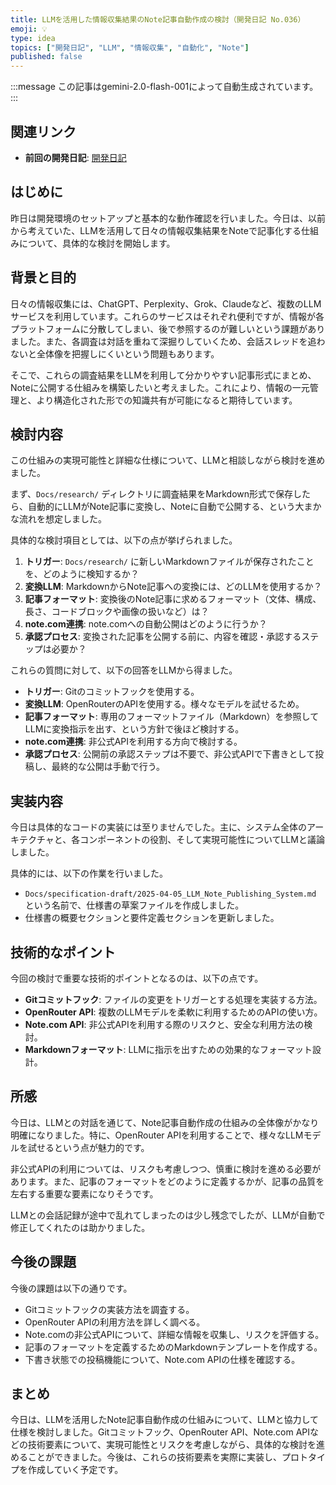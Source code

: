 ```yaml
---
title: LLMを活用した情報収集結果のNote記事自動作成の検討（開発日記 No.036）
emoji: 💡
type: idea
topics: ["開発日記", "LLM", "情報収集", "自動化", "Note"]
published: false
---
```

:::message
この記事はgemini-2.0-flash-001によって自動生成されています。
:::

## 関連リンク
- **前回の開発日記**: [開発日記](https://zenn.dev/centervil/articles/2025-04-04_035_dev-diary)

## はじめに

昨日は開発環境のセットアップと基本的な動作確認を行いました。今日は、以前から考えていた、LLMを活用して日々の情報収集結果をNoteで記事化する仕組みについて、具体的な検討を開始します。

## 背景と目的

日々の情報収集には、ChatGPT、Perplexity、Grok、Claudeなど、複数のLLMサービスを利用しています。これらのサービスはそれぞれ便利ですが、情報が各プラットフォームに分散してしまい、後で参照するのが難しいという課題がありました。また、各調査は対話を重ねて深掘りしていくため、会話スレッドを追わないと全体像を把握しにくいという問題もあります。

そこで、これらの調査結果をLLMを利用して分かりやすい記事形式にまとめ、Noteに公開する仕組みを構築したいと考えました。これにより、情報の一元管理と、より構造化された形での知識共有が可能になると期待しています。

## 検討内容

この仕組みの実現可能性と詳細な仕様について、LLMと相談しながら検討を進めました。

まず、`Docs/research/` ディレクトリに調査結果をMarkdown形式で保存したら、自動的にLLMがNote記事に変換し、Noteに自動で公開する、という大まかな流れを想定しました。

具体的な検討項目としては、以下の点が挙げられました。

1.  **トリガー**: `Docs/research/` に新しいMarkdownファイルが保存されたことを、どのように検知するか？
2.  **変換LLM**: MarkdownからNote記事への変換には、どのLLMを使用するか？
3.  **記事フォーマット**: 変換後のNote記事に求めるフォーマット（文体、構成、長さ、コードブロックや画像の扱いなど）は？
4.  **note.com連携**: note.comへの自動公開はどのように行うか？
5.  **承認プロセス**: 変換された記事を公開する前に、内容を確認・承認するステップは必要か？

これらの質問に対して、以下の回答をLLMから得ました。

*   **トリガー**: Gitのコミットフックを使用する。
*   **変換LLM**: OpenRouterのAPIを使用する。様々なモデルを試せるため。
*   **記事フォーマット**: 専用のフォーマットファイル（Markdown）を参照してLLMに変換指示を出す、という方針で後ほど検討する。
*   **note.com連携**: 非公式APIを利用する方向で検討する。
*   **承認プロセス**: 公開前の承認ステップは不要で、非公式APIで下書きとして投稿し、最終的な公開は手動で行う。

## 実装内容

今日は具体的なコードの実装には至りませんでした。主に、システム全体のアーキテクチャと、各コンポーネントの役割、そして実現可能性についてLLMと議論しました。

具体的には、以下の作業を行いました。

*   `Docs/specification-draft/2025-04-05_LLM_Note_Publishing_System.md` という名前で、仕様書の草案ファイルを作成しました。
*   仕様書の概要セクションと要件定義セクションを更新しました。

## 技術的なポイント

今回の検討で重要な技術的ポイントとなるのは、以下の点です。

*   **Gitコミットフック**: ファイルの変更をトリガーとする処理を実装する方法。
*   **OpenRouter API**: 複数のLLMモデルを柔軟に利用するためのAPIの使い方。
*   **Note.com API**: 非公式APIを利用する際のリスクと、安全な利用方法の検討。
*   **Markdownフォーマット**: LLMに指示を出すための効果的なフォーマット設計。

## 所感

今日は、LLMとの対話を通じて、Note記事自動作成の仕組みの全体像がかなり明確になりました。特に、OpenRouter APIを利用することで、様々なLLMモデルを試せるという点が魅力的です。

非公式APIの利用については、リスクも考慮しつつ、慎重に検討を進める必要があります。また、記事のフォーマットをどのように定義するかが、記事の品質を左右する重要な要素になりそうです。

LLMとの会話記録が途中で乱れてしまったのは少し残念でしたが、LLMが自動で修正してくれたのは助かりました。

## 今後の課題

今後の課題は以下の通りです。

*   Gitコミットフックの実装方法を調査する。
*   OpenRouter APIの利用方法を詳しく調べる。
*   Note.comの非公式APIについて、詳細な情報を収集し、リスクを評価する。
*   記事のフォーマットを定義するためのMarkdownテンプレートを作成する。
*   下書き状態での投稿機能について、Note.com APIの仕様を確認する。

## まとめ

今日は、LLMを活用したNote記事自動作成の仕組みについて、LLMと協力して仕様を検討しました。Gitコミットフック、OpenRouter API、Note.com APIなどの技術要素について、実現可能性とリスクを考慮しながら、具体的な検討を進めることができました。今後は、これらの技術要素を実際に実装し、プロトタイプを作成していく予定です。
